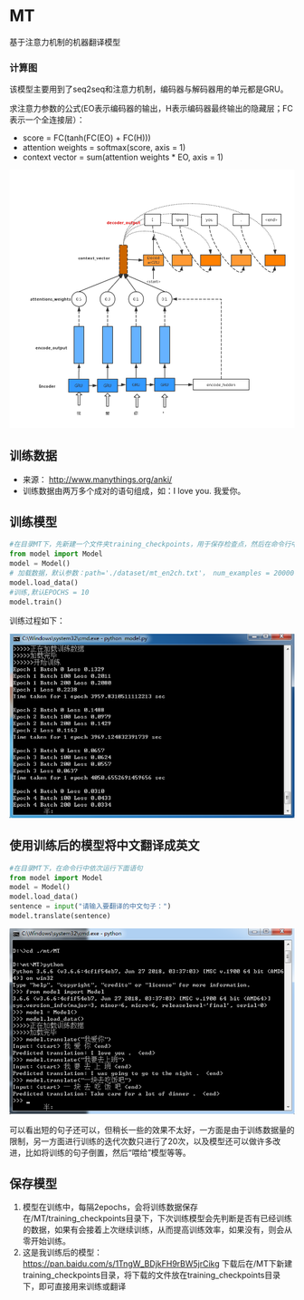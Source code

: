 # MT
基于注意力机制的机器翻译模型
### 计算图
该模型主要用到了seq2seq和注意力机制，编码器与解码器用的单元都是GRU。

求注意力参数的公式(EO表示编码器的输出，H表示编码器最终输出的隐藏层；FC表示一个全连接层）：

* score = FC(tanh(FC(EO) + FC(H)))
*  attention weights = softmax(score, axis = 1)
* context vector = sum(attention weights * EO, axis = 1)

![计算图](https://github.com/byyML/MT/blob/master/picture/%E8%AE%A1%E7%AE%97%E5%9B%BE.png)

## 训练数据
* 来源： http://www.manythings.org/anki/
* 训练数据由两万多个成对的语句组成，如：I love you. 我爱你。

## 训练模型
```python
#在目录MT下，先新建一个文件夹training_checkpoints，用于保存检查点，然后在命令行中依次运行下面语句
from model import Model
model = Model()
# 加载数据，默认参数：path='./dataset/mt_en2ch.txt'， num_examples = 20000, batch_size=64
model.load_data()
#训练,默认EPOCHS = 10
model.train()

```
训练过程如下：

![训练](https://github.com/byyML/MT/blob/master/picture/train.tmp.jpg)

## 使用训练后的模型将中文翻译成英文
```python
#在目录MT下，在命令行中依次运行下面语句
from model import Model
model = Model()
model.load_data()
sentence = input("请输入要翻译的中文句子：")
model.translate(sentence)
```
![translate](https://github.com/byyML/MT/blob/master/picture/translate.tmp.jpg)

可以看出短的句子还可以，但稍长一些的效果不太好，一方面是由于训练数据量的限制，另一方面进行训练的迭代次数只进行了20次，以及模型还可以做许多改进，比如将训练的句子倒置，然后“喂给”模型等等。

## 保存模型
1. 模型在训练中，每隔2epochs，会将训练数据保存在/MT/training_checkpoints目录下，下次训练模型会先判断是否有已经训练的数据，如果有会接着上次继续训练，从而提高训练效率，如果没有，则会从零开始训练。
2. 这是我训练后的模型：https://pan.baidu.com/s/1TngW_BDjkFH9rBW5jrCikg
下载后在/MT下新建training_checkpoints目录，将下载的文件放在training_checkpoints目录下，即可直接用来训练或翻译




